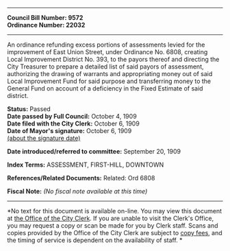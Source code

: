 * * * * *  
  
**Council Bill Number: [](#h0)[](#h2)9572**   
**Ordinance Number: 22032**  
  
* * * * *  
  
An ordinance refunding excess portions of assessments levied for the improvement of East Union Street, under Ordinance No. 6808, creating Local Improvement District No. 393, to the payors thereof and directing the City Treasurer to prepare a detailed list of said payors of assessment, authorizing the drawing of warrants and appropriating money out of said Local Improvement Fund for said purpose and transferring money to the General Fund on account of a deficiency in the Fixed Estimate of said district.  
  
**Status:** Passed   
**Date passed by Full Council:** October 4, 1909   
**Date filed with the City Clerk:** October 6, 1909   
**Date of Mayor's signature:** October 6, 1909   
[(about the signature date)](/~public/approvaldate.htm)   
  
  
**Date introduced/referred to committee:** September 20, 1909   
  
**Index Terms:** ASSESSMENT, FIRST-HILL, DOWNTOWN  
  
**References/Related Documents:** Related: Ord 6808  
  
**Fiscal Note:** *(No fiscal note available at this time)*  
  
* * * * *  
  
*No text for this document is available on-line. You may view this document at [the Office of the City Clerk](http://www.seattle.gov/leg/clerk/contactUs.htm). If you are unable to visit the Clerk's Office, you may request a copy or scan be made for you by Clerk staff. Scans and copies provided by the Office of the City Clerk are subject to [copy fees](http://clerk.seattle.gov/~public/clerkfees.htm), and the timing of service is dependent on the availability of staff. *  
  
  
